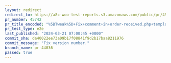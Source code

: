 ```yaml
---
layout: redirect
redirect_to: https://a8c-woo-test-reports.s3.amazonaws.com/public/pr/45742/e2e/index.html
pr_number: 45742
pr_title_encoded: "%5BTweak%5D+Fix+comment+in+order-received.php+template+"
pr_test_type: e2e
last_published: "2024-03-21 07:00:45 +0000"
commit_sha: da40022ee73a09b17f08841f9d2b17baa8211976
commit_message: "Fix version number."
branch_name: pr-44036
passed: true
---
```

